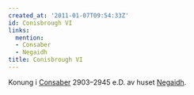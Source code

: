 ```yaml
---
created_at: '2011-01-07T09:54:33Z'
id: Conisbrough VI
links:
  mention:
  - Consaber
  - Negaidh
title: Conisbrough VI
---
```


Konung i [Consaber] 2903–2945 e.D. av huset [Negaidh].

  [Consaber]: Consaber
  [Negaidh]: Negaidh